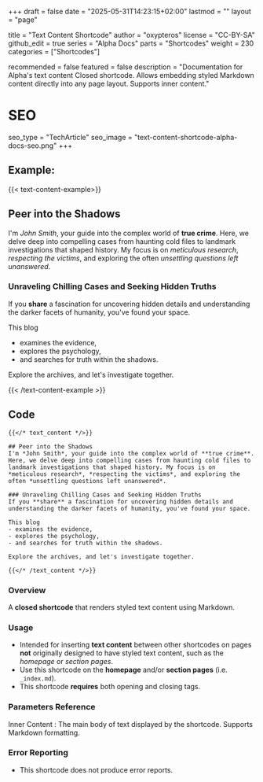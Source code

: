 +++
draft = false
date = "2025-05-31T14:23:15+02:00"
lastmod = ""
layout = "page"

title = "Text Content Shortcode"
author = "oxypteros"
license = "CC-BY-SA"
github_edit = true
series = "Alpha Docs"
  parts = "Shortcodes"
  weight = 230
categories = ["Shortcodes"]

recommended = false
featured = false
description = "Documentation for Alpha's text content Closed shortcode. Allows embedding styled Markdown content directly into any page layout. Supports inner content."
# SEO
seo_type = "TechArticle"
seo_image = "text-content-shortcode-alpha-docs-seo.png"
+++
## Example:

{{< text-content-example>}}

## Peer into the Shadows
I'm *John Smith*, your guide into the complex world of **true crime**. Here, we delve deep into compelling cases from haunting cold files to landmark investigations that shaped history. My focus is on *meticulous research*, *respecting the victims*, and exploring the often *unsettling questions left unanswered*.

### Unraveling Chilling Cases and Seeking Hidden Truths
If you **share** a fascination for uncovering hidden details and understanding the darker facets of humanity, you've found your space. 

This blog 
- examines the evidence, 
- explores the psychology, 
- and searches for truth within the shadows. 

Explore the archives, and let's investigate together.

{{< /text-content-example >}}

## Code
``` go-html-template
{{</* text_content */>}} 

## Peer into the Shadows
I'm *John Smith*, your guide into the complex world of **true crime**. Here, we delve deep into compelling cases from haunting cold files to landmark investigations that shaped history. My focus is on *meticulous research*, *respecting the victims*, and exploring the often *unsettling questions left unanswered*.

### Unraveling Chilling Cases and Seeking Hidden Truths
If you **share** a fascination for uncovering hidden details and understanding the darker facets of humanity, you've found your space. 

This blog 
- examines the evidence, 
- explores the psychology, 
- and searches for truth within the shadows. 

Explore the archives, and let's investigate together.

{{</* /text_content */>}}
```
### Overview
A **closed shortcode** that renders styled text content using Markdown.

### Usage
- Intended for inserting **text content** between other shortcodes on pages **not** originally designed to have styled text content, such as the *homepage* or *section pages*.
- Use this shortcode on the **homepage** and/or **section pages** (i.e. `_index.md`).
- This shortcode **requires** both opening and closing tags.

### Parameters Reference
Inner Content
: The main body of text displayed by the shortcode. Supports Markdown formatting. 

### Error Reporting
- This shortcode does not produce error reports.